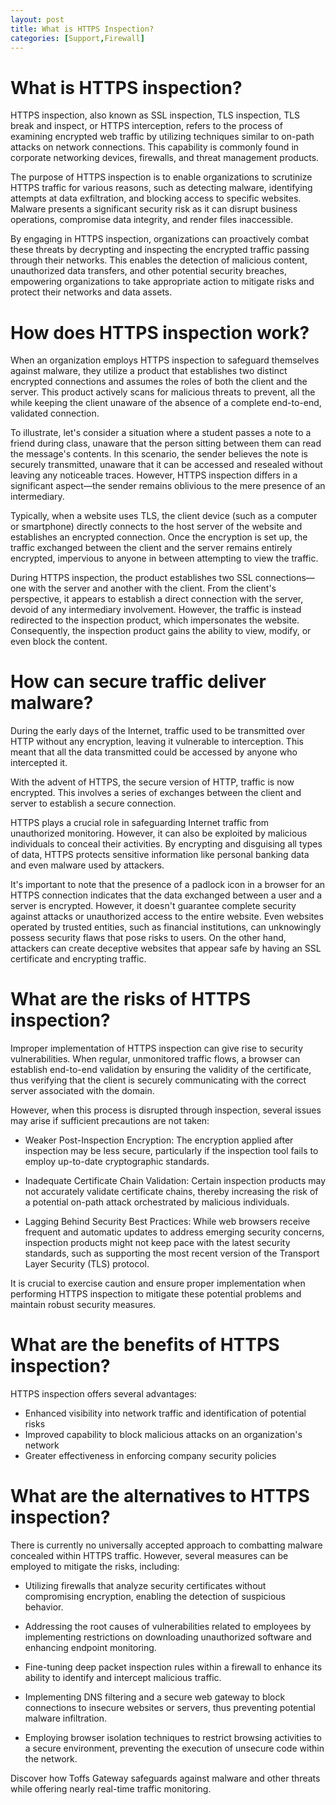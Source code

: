 ```yaml
---
layout: post
title: What is HTTPS Inspection?
categories: [Support,Firewall]
---
```

# What is HTTPS inspection?
HTTPS inspection, also known as SSL inspection, TLS inspection, TLS break and inspect, or HTTPS interception, refers to the process of examining encrypted web traffic by utilizing techniques similar to on-path attacks on network connections. This capability is commonly found in corporate networking devices, firewalls, and threat management products.

The purpose of HTTPS inspection is to enable organizations to scrutinize HTTPS traffic for various reasons, such as detecting malware, identifying attempts at data exfiltration, and blocking access to specific websites. Malware presents a significant security risk as it can disrupt business operations, compromise data integrity, and render files inaccessible.

By engaging in HTTPS inspection, organizations can proactively combat these threats by decrypting and inspecting the encrypted traffic passing through their networks. This enables the detection of malicious content, unauthorized data transfers, and other potential security breaches, empowering organizations to take appropriate action to mitigate risks and protect their networks and data assets.

# How does HTTPS inspection work?
When an organization employs HTTPS inspection to safeguard themselves against malware, they utilize a product that establishes two distinct encrypted connections and assumes the roles of both the client and the server. This product actively scans for malicious threats to prevent, all the while keeping the client unaware of the absence of a complete end-to-end, validated connection.

To illustrate, let's consider a situation where a student passes a note to a friend during class, unaware that the person sitting between them can read the message's contents. In this scenario, the sender believes the note is securely transmitted, unaware that it can be accessed and resealed without leaving any noticeable traces. However, HTTPS inspection differs in a significant aspect—the sender remains oblivious to the mere presence of an intermediary.

Typically, when a website uses TLS, the client device (such as a computer or smartphone) directly connects to the host server of the website and establishes an encrypted connection. Once the encryption is set up, the traffic exchanged between the client and the server remains entirely encrypted, impervious to anyone in between attempting to view the traffic.

During HTTPS inspection, the product establishes two SSL connections—one with the server and another with the client. From the client's perspective, it appears to establish a direct connection with the server, devoid of any intermediary involvement. However, the traffic is instead redirected to the inspection product, which impersonates the website. Consequently, the inspection product gains the ability to view, modify, or even block the content.

# How can secure traffic deliver malware?
During the early days of the Internet, traffic used to be transmitted over HTTP without any encryption, leaving it vulnerable to interception. This meant that all the data transmitted could be accessed by anyone who intercepted it.

With the advent of HTTPS, the secure version of HTTP, traffic is now encrypted. This involves a series of exchanges between the client and server to establish a secure connection.

HTTPS plays a crucial role in safeguarding Internet traffic from unauthorized monitoring. However, it can also be exploited by malicious individuals to conceal their activities. By encrypting and disguising all types of data, HTTPS protects sensitive information like personal banking data and even malware used by attackers.

It's important to note that the presence of a padlock icon in a browser for an HTTPS connection indicates that the data exchanged between a user and a server is encrypted. However, it doesn't guarantee complete security against attacks or unauthorized access to the entire website. Even websites operated by trusted entities, such as financial institutions, can unknowingly possess security flaws that pose risks to users. On the other hand, attackers can create deceptive websites that appear safe by having an SSL certificate and encrypting traffic.

# What are the risks of HTTPS inspection?
Improper implementation of HTTPS inspection can give rise to security vulnerabilities. When regular, unmonitored traffic flows, a browser can establish end-to-end validation by ensuring the validity of the certificate, thus verifying that the client is securely communicating with the correct server associated with the domain.

However, when this process is disrupted through inspection, several issues may arise if sufficient precautions are not taken:

* Weaker Post-Inspection Encryption: The encryption applied after inspection may be less secure, particularly if the inspection tool fails to employ up-to-date cryptographic standards.

* Inadequate Certificate Chain Validation: Certain inspection products may not accurately validate certificate chains, thereby increasing the risk of a potential on-path attack orchestrated by malicious individuals.

* Lagging Behind Security Best Practices: While web browsers receive frequent and automatic updates to address emerging security concerns, inspection products might not keep pace with the latest security standards, such as supporting the most recent version of the Transport Layer Security (TLS) protocol.

It is crucial to exercise caution and ensure proper implementation when performing HTTPS inspection to mitigate these potential problems and maintain robust security measures.

# What are the benefits of HTTPS inspection?
HTTPS inspection offers several advantages:

* Enhanced visibility into network traffic and identification of potential risks
* Improved capability to block malicious attacks on an organization's network
* Greater effectiveness in enforcing company security policies

# What are the alternatives to HTTPS inspection?
There is currently no universally accepted approach to combatting malware concealed within HTTPS traffic. However, several measures can be employed to mitigate the risks, including:

* Utilizing firewalls that analyze security certificates without compromising encryption, enabling the detection of suspicious behavior.

* Addressing the root causes of vulnerabilities related to employees by implementing restrictions on downloading unauthorized software and enhancing endpoint monitoring.

* Fine-tuning deep packet inspection rules within a firewall to enhance its ability to identify and intercept malicious traffic.

* Implementing DNS filtering and a secure web gateway to block connections to insecure websites or servers, thus preventing potential malware infiltration.

* Employing browser isolation techniques to restrict browsing activities to a secure environment, preventing the execution of unsecure code within the network.

Discover how Toffs Gateway safeguards against malware and other threats while offering nearly real-time traffic monitoring.